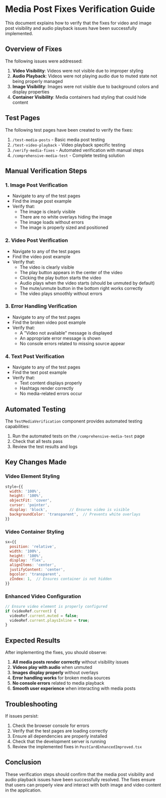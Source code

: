 # Media Post Fixes Verification Guide

This document explains how to verify that the fixes for video and image post visibility and audio playback issues have been successfully implemented.

## Overview of Fixes

The following issues were addressed:

1. **Video Visibility**: Videos were not visible due to improper styling
2. **Audio Playback**: Videos were not playing audio due to muted state not being properly managed
3. **Image Visibility**: Images were not visible due to background colors and display properties
4. **Container Visibility**: Media containers had styling that could hide content

## Test Pages

The following test pages have been created to verify the fixes:

1. `/test-media-posts` - Basic media post testing
2. `/test-video-playback` - Video playback specific testing
3. `/verify-media-fixes` - Automated verification with manual steps
4. `/comprehensive-media-test` - Complete testing solution

## Manual Verification Steps

### 1. Image Post Verification
- Navigate to any of the test pages
- Find the image post example
- Verify that:
  - The image is clearly visible
  - There are no white overlays hiding the image
  - The image loads without errors
  - The image is properly sized and positioned

### 2. Video Post Verification
- Navigate to any of the test pages
- Find the video post example
- Verify that:
  - The video is clearly visible
  - The play button appears in the center of the video
  - Clicking the play button starts the video
  - Audio plays when the video starts (should be unmuted by default)
  - The mute/unmute button in the bottom right works correctly
  - The video plays smoothly without errors

### 3. Error Handling Verification
- Navigate to any of the test pages
- Find the broken video post example
- Verify that:
  - A "Video not available" message is displayed
  - An appropriate error message is shown
  - No console errors related to missing source appear

### 4. Text Post Verification
- Navigate to any of the test pages
- Find the text post example
- Verify that:
  - Text content displays properly
  - Hashtags render correctly
  - No media-related errors occur

## Automated Testing

The `TestMediaVerification` component provides automated testing capabilities:

1. Run the automated tests on the `/comprehensive-media-test` page
2. Check that all tests pass
3. Review the test results and logs

## Key Changes Made

### Video Element Styling
```javascript
style={{
  width: '100%',
  height: '100%',
  objectFit: 'cover',
  cursor: 'pointer',
  display: 'block',          // Ensures video is visible
  backgroundColor: 'transparent',  // Prevents white overlays
}}
```

### Video Container Styling
```javascript
sx={{
  position: 'relative',
  width: '100%',
  height: '100%',
  display: 'flex',
  alignItems: 'center',
  justifyContent: 'center',
  bgcolor: 'transparent',
  zIndex: 1,  // Ensures container is not hidden
}}
```

### Enhanced Video Configuration
```javascript
// Ensure video element is properly configured
if (videoRef.current) {
  videoRef.current.muted = false;
  videoRef.current.playsInline = true;
}
```

## Expected Results

After implementing the fixes, you should observe:

1. **All media posts render correctly** without visibility issues
2. **Videos play with audio** when unmuted
3. **Images display properly** without overlays
4. **Error handling works** for broken media sources
5. **No console errors** related to media playback
6. **Smooth user experience** when interacting with media posts

## Troubleshooting

If issues persist:

1. Check the browser console for errors
2. Verify that the test pages are loading correctly
3. Ensure all dependencies are properly installed
4. Check that the development server is running
5. Review the implemented fixes in `PostCardEnhancedImproved.tsx`

## Conclusion

These verification steps should confirm that the media post visibility and audio playback issues have been successfully resolved. The fixes ensure that users can properly view and interact with both image and video content in the application.